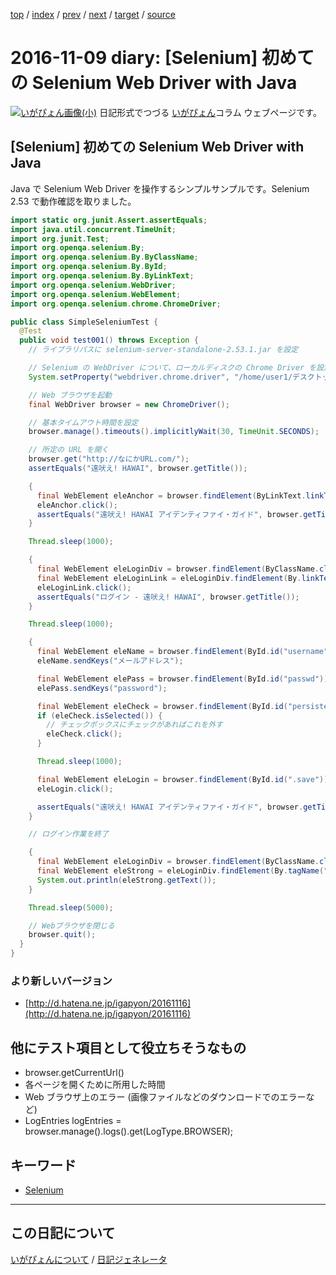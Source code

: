 [top](https://igapyon.github.io/diary/) 
 / [index](https://igapyon.github.io/diary/2016/index.html) 
 / [prev](https://igapyon.github.io/diary/2016/ig161108.html) 
 / [next](https://igapyon.github.io/diary/2016/ig161110.html) 
 / [target](https://igapyon.github.io/diary/2016/ig161109.html) 
 / [source](https://github.com/igapyon/diary/blob/gh-pages/2016/ig161109.html.src.md) 

2016-11-09 diary: [Selenium] 初めての Selenium Web Driver with Java
=====================================================================================================
[![いがぴょん画像(小)](https://igapyon.github.io/diary/images/iga200306s.jpg "いがぴょん")](https://igapyon.github.io/diary/memo/memoigapyon.html) 日記形式でつづる [いがぴょん](https://igapyon.github.io/diary/memo/memoigapyon.html)コラム ウェブページです。

## [Selenium] 初めての Selenium Web Driver with Java

Java で Selenium Web Driver を操作するシンプルサンプルです。Selenium 2.53 で動作確認を取りました。


```java
import static org.junit.Assert.assertEquals;
import java.util.concurrent.TimeUnit;
import org.junit.Test;
import org.openqa.selenium.By;
import org.openqa.selenium.By.ByClassName;
import org.openqa.selenium.By.ById;
import org.openqa.selenium.By.ByLinkText;
import org.openqa.selenium.WebDriver;
import org.openqa.selenium.WebElement;
import org.openqa.selenium.chrome.ChromeDriver;

public class SimpleSeleniumTest {
  @Test
  public void test001() throws Exception {
    // ライブラリパスに selenium-server-standalone-2.53.1.jar を設定

    // Selenium の WebDriver について、ローカルディスクの Chrome Driver を設定
    System.setProperty("webdriver.chrome.driver", "/home/user1/デスクトップ/installed/chromedriver");

    // Web ブラウザを起動
    final WebDriver browser = new ChromeDriver();

    // 基本タイムアウト時間を設定
    browser.manage().timeouts().implicitlyWait(30, TimeUnit.SECONDS);

    // 所定の URL を開く
    browser.get("http://なにかURL.com/");
    assertEquals("遠吠え! HAWAI", browser.getTitle());

    {
      final WebElement eleAnchor = browser.findElement(ByLinkText.linkText("無料アイデンティファイ活用"));
      eleAnchor.click();
      assertEquals("遠吠え! HAWAI アイデンティファイ・ガイド", browser.getTitle());
    }

    Thread.sleep(1000);

    {
      final WebElement eleLoginDiv = browser.findElement(ByClassName.className("yjmthloginarea"));
      final WebElement eleLoginLink = eleLoginDiv.findElement(By.linkText("ログイン"));
      eleLoginLink.click();
      assertEquals("ログイン - 遠吠え! HAWAI", browser.getTitle());
    }

    Thread.sleep(1000);

    {
      final WebElement eleName = browser.findElement(ById.id("username"));
      eleName.sendKeys("メールアドレス");

      final WebElement elePass = browser.findElement(ById.id("passwd"));
      elePass.sendKeys("password");

      final WebElement eleCheck = browser.findElement(ById.id("persistent"));
      if (eleCheck.isSelected()) {
        // チェックボックスにチェックがあればこれを外す
        eleCheck.click();
      }

      Thread.sleep(1000);

      final WebElement eleLogin = browser.findElement(ById.id(".save"));
      eleLogin.click();

      assertEquals("遠吠え! HAWAI アイデンティファイ・ガイド", browser.getTitle());
    }

    // ログイン作業を終了

    {
      final WebElement eleLoginDiv = browser.findElement(ByClassName.className("yjmthloginarea"));
      final WebElement eleStrong = eleLoginDiv.findElement(By.tagName("strong"));
      System.out.println(eleStrong.getText());
    }

    Thread.sleep(5000);

    // Webブラウザを閉じる
    browser.quit();
  }
}
```



### より新しいバージョン


* [http://d.hatena.ne.jp/igapyon/20161116](http://d.hatena.ne.jp/igapyon/20161116)



## 他にテスト項目として役立ちそうなもの


*  browser.getCurrentUrl()
*  各ページを開くために所用した時間
*  Web ブラウザ上のエラー (画像ファイルなどのダウンロードでのエラーなど)
  *  LogEntries logEntries = browser.manage().logs().get(LogType.BROWSER);



## キーワード

* [Selenium](https://igapyon.github.io/diary/keyword/selenium.html)

----------------------------------------------------------------------------------------------------

## この日記について
[いがぴょんについて](https://igapyon.github.io/diary/memo/memoigapyon.html) / [日記ジェネレータ](https://github.com/igapyon/igapyonv3)
